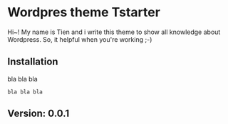 # Wordpres theme Tstarter

Hi~! My name is Tien and i write this theme to show all knowledge about Wordpress. So, it helpful when you're working ;-)

## Installation 

bla bla bla 

```
bla bla bla
```

## Version: 0.0.1